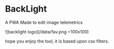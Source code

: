 # BackLight
A PWA Made to edit image telemetrics

![backlight logo](/data/fav.png =100x100)

hope you enjoy the tool, it is based upon css filters.
